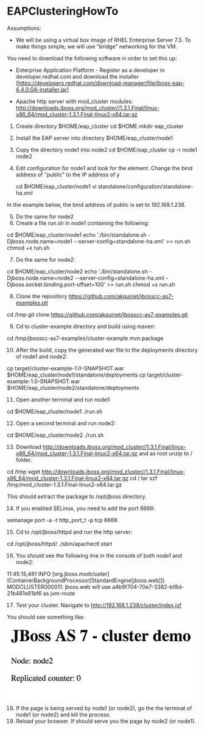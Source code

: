 # EAPClusteringHowTo

Assumptions:

- We will be using a virtual box image of RHEL Enterprise Server 7.3. To make things simple, we will use "bridge" networking for the VM.

You need to download the following software in order to set this up:

- Enterprise Application Platform - Register as a developer in developer.redhat.com and download the installer [https://developers.redhat.com/download-manager/file/jboss-eap-6.4.0.GA-installer.jar]

- Apache http server with mod_cluster modules: http://downloads.jboss.org/mod_cluster//1.3.1.Final/linux-x86_64/mod_cluster-1.3.1.Final-linux2-x64.tar.gz 

1. Create directory $HOME/eap_cluster
   cd $HOME
   mkdir eap_cluster

2. Install the EAP server into directory $HOME/eap_cluster/node1
3. Copy the directory node1 into node2
   cd $HOME/eap_cluster
   cp -r node1 node2

4. Edit configuration for node1 and look for the <interfaces> element. Change the bind address of "public" to the IP address of y

   cd $HOME/eap_cluster/node1
   vi standalone/configuration/standalone-ha.xml 

In the example below, the bind address of public is set to 192.168.1.238.

<interfaces>
        <interface name="management">
            <inet-address value="${jboss.bind.address.management:127.0.0.1}"/>
        </interface>
        <interface name="public">
            <inet-address value="${jboss.bind.address:192.168.1.238}"/>
        </interface>
        <interface name="unsecure">
            <inet-address value="${jboss.bind.address.unsecure:127.0.0.1}"/>
        </interface>
    </interfaces>

5. Do the same for node2
6. Create a file run.sh in node1 containing the following:

cd $HOME/eap_cluster/node1
echo './bin/standalone.sh -Djboss.node.name=node1 --server-config=standalone-ha.xml' >> run.sh
chmod +x run.sh

7. Do the same for node2:

cd $HOME/eap_cluster/node2
echo './bin/standalone.sh -Djboss.node.name=node2 --server-config=standalone-ha.xml -Djboss.socket.binding.port-offset=100' >> run.sh
chmod +x run.sh

8. Clone the repository https://github.com/akquinet/jbosscc-as7-examples.git

cd /tmp
git clone https://github.com/akquinet/jbosscc-as7-examples.git

9. Cd to cluster-example directory and build using maven:

cd /tmp/jbosscc-as7-examples/cluster-example
mvn package

10. After the build, copy the generated war file to the deployments directory of node1 and node2:

cp target/cluster-example-1.0-SNAPSHOT.war $HOME/eap_cluster/node1/standalone/deployments
cp target/cluster-example-1.0-SNAPSHOT.war $HOME/eap_cluster/node2/standalone/deployments

11. Open another terminal and run node1:

cd $HOME/eap_cluster/node1
./run.sh

12. Open a second terminal and run node2:

cd $HOME/eap_cluster/node2
./run.sh

13. Download http://downloads.jboss.org/mod_cluster//1.3.1.Final/linux-x86_64/mod_cluster-1.3.1.Final-linux2-x64.tar.gz and as root unzip to / folder.

cd /tmp
wget http://downloads.jboss.org/mod_cluster//1.3.1.Final/linux-x86_64/mod_cluster-1.3.1.Final-linux2-x64.tar.gz
cd /
tar xzf /tmp/mod_cluster-1.3.1.Final-linux2-x64.tar.gz

This should extract the package to /opt/jboss directory.

14. If you enabled SELinux, you need to add the port 6666:

semanage port -a -t http_port_t -p tcp 6666

15. Cd to /opt/jboss/httpd and run the http server:

cd /opt/jboss/httpd/
./sbin/apachectl start

16. You should see the following line in the console of both node1 and node2:

11:45:15,481 INFO  [org.jboss.modcluster] (ContainerBackgroundProcessor[StandardEngine[jboss.web]]) MODCLUSTER000011: jboss.web will use a4b9f704-70e7-3382-bf8d-21b481e81bf6 as jvm-route

17. Test your cluster. Navigate to http://192.168.1.238/cluster/index.jsf

You should see something like:
![alt text](images/cluster_html_output.png)

18. If the page is being served by node1 (or node2), go the the terminal of node1 (or node2) and kill the process.
19. Reload your browser. If should serve you the page by node2 (or node1).


